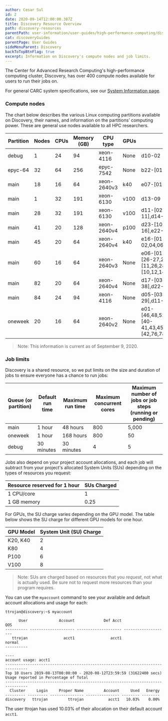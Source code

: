```yaml
---
author: Cesar Sul
id: 2
date: 2020-09-14T12:00:00.387Z
title: Discovery Resource Overview
path: discovery-resources
parentPath: user-information/user-guides/high-performance-computing/discovery
cat: discoveryGuides
parentPage: User Guides
sideMenuParent: Discovery
backToTopBtnFlag: true
excerpt: Information on Discovery's compute nodes and job limits.
---
```


The Center for Advanced Research Computing's high-performance computing cluster, Discovery, has over 400 compute nodes available for users to run their jobs on.

For general CARC system specifications, see our [System Information page](/user-information/system-information).

### Compute nodes

The chart below describes the various Linux computing partitions available on Discovery, their names, and information on the partitions’ computing power. These are general use nodes available to all HPC researchers.

|Partition|Nodes|CPUs|Memory (GB)|CPU type|GPUs|Nodelist |
|---|---|---|---|---|---|---|
|debug|1|24|94|xeon-4116|None|d10-02 |
|epyc-64|32|64|256|epyc-7542|None|b22-[01-32] |
|main|18|16|64|xeon-2640v3|k40|e07-[01-16,18],e09-18 |
|main|1|32|191|xeon-6130|v100|d13-09 |
|main|28|32|191|xeon-6130|v100|d11-[02-04],d13-[02-08,10-11],d14-[03-18] |
|main|41|20|128|xeon-2640v4|p100|d23-[10-16],e21-[01-16],e22-[01-16],e23-[01-02] |
|main|45|20|64|xeon-2640v4|k40|e16-[01-24],e17-[01-02,04,06-07,09-24] |
|main|60|16|64|xeon-2640v3|None|e06-[01-22,24],e10-12,e11-[26-27,29,45,47],e13-[11,26,28-48],e15-[10,12,14,16,18,20,22,24] |
|main|82|20|64|xeon-2640v4|None|d17-[03-44],d18-[01-38],d22-[51-52] |
|main|84|24|94|xeon-4116|None|d05-[03-15,26-42],d06-[15-29],d11-[09-47] |
|oneweek|20|16|64|xeon-2640v2|None|e01-[46,48,52,62,64,76,78],e02-[40-41,43,45,47,49,51,53,55],e05-[42,76,78,80] |

> Note: This information is current as of September 9, 2020.

### Job limits

Discovery is a shared resource, so we put limits on the size and duration of jobs to ensure everyone has a chance to run jobs:

|Queue (or partition)| Default run time| Maximum run time|  Maximum concurrent cores|   Maximum number of jobs or job steps (running or pending)|
|---|---|---|---|---|
|main   | 1 hour    |  48 hours  | 800| 5,000|
|oneweek| 1 hour    | 168 hours  | 800| 50  |
|debug  | 30 minutes| 30  minutes| 4  | 5   |

Jobs also depend on your project account allocations, and each job will subtract from your project's allocated System Units (SUs) depending on the types of resources you request:

| Resource reserved for 1 hour| SUs Charged |
|---|---|
| 1 CPU/core  | 1    |
| 1 GB memory | 0.25 |

For GPUs, the SU charge varies depending on the GPU model. The table below shows the SU charge for different GPU models for one hour.

| GPU Model | System Unit (SU) Charge |
|-----------|-------------------------|
| K20, K40  | 2                       |
| K80       | 4                       |
| P100      | 6                       |
| V100      | 8                       |

> Note: SUs are charged based on resources that you *request*, not what is actually used. Be sure not to request more resources than your program requires.

You can use the `myaccount` command to see your available and default account allocations and usage for each:

```
ttrojan@discovery:~$ myaccount
  
      User              Account             Def Acct                  QOS
---------- -------------------- -------------------- --------------------
   ttrojan                acct1                acct1               normal
----------
  
----
account usage: acct1
--------------------------------------------------------------------------------
Top 10 Users 2019-08-13T00:00:00 - 2020-08-12T23:59:59 (31622400 secs)
Usage reported in Percentage of Total
--------------------------------------------------------------------------------
  Cluster     Login     Proper Name         Account     Used   Energy
--------- --------- --------------- --------------- -------- --------
discovery   ttrojan         ttrojan           acct1   10.03%    0.00%
```

The user ttrojan has used 10.03% of their allocation on their default account `acct1`.